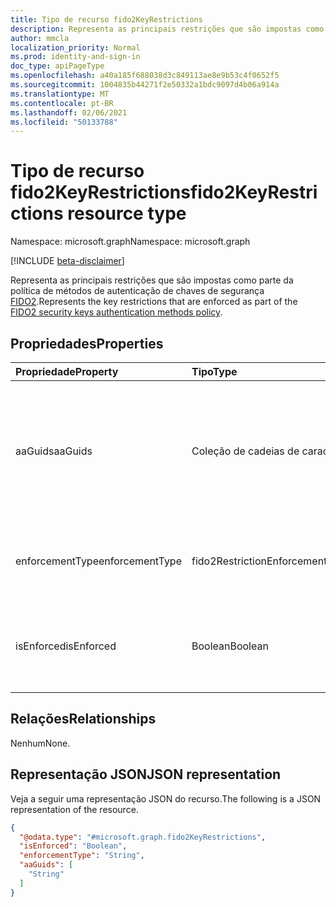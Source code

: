 ```yaml
---
title: Tipo de recurso fido2KeyRestrictions
description: Representa as principais restrições que são impostas como parte da política de métodos de autenticação de chaves de segurança FIDO2.
author: mmcla
localization_priority: Normal
ms.prod: identity-and-sign-in
doc_type: apiPageType
ms.openlocfilehash: a40a185f688038d3c849113ae8e9b53c4f0652f5
ms.sourcegitcommit: 1004835b44271f2e50332a1bdc9097d4b06a914a
ms.translationtype: MT
ms.contentlocale: pt-BR
ms.lasthandoff: 02/06/2021
ms.locfileid: "50133788"
---
```

# <a name="fido2keyrestrictions-resource-type"></a><span data-ttu-id="cace8-103">Tipo de recurso fido2KeyRestrictions</span><span class="sxs-lookup"><span data-stu-id="cace8-103">fido2KeyRestrictions resource type</span></span>

<span data-ttu-id="cace8-104">Namespace: microsoft.graph</span><span class="sxs-lookup"><span data-stu-id="cace8-104">Namespace: microsoft.graph</span></span>

[!INCLUDE [beta-disclaimer](../../includes/beta-disclaimer.md)]

<span data-ttu-id="cace8-105">Representa as principais restrições que são impostas como parte da política de métodos de autenticação de chaves de segurança [FIDO2](../resources/fido2authenticationmethodconfiguration.md).</span><span class="sxs-lookup"><span data-stu-id="cace8-105">Represents the key restrictions that are enforced as part of the [FIDO2 security keys authentication methods policy](../resources/fido2authenticationmethodconfiguration.md).</span></span>

## <a name="properties"></a><span data-ttu-id="cace8-106">Propriedades</span><span class="sxs-lookup"><span data-stu-id="cace8-106">Properties</span></span>
|<span data-ttu-id="cace8-107">Propriedade</span><span class="sxs-lookup"><span data-stu-id="cace8-107">Property</span></span>|<span data-ttu-id="cace8-108">Tipo</span><span class="sxs-lookup"><span data-stu-id="cace8-108">Type</span></span>|<span data-ttu-id="cace8-109">Descrição</span><span class="sxs-lookup"><span data-stu-id="cace8-109">Description</span></span>|
|:---|:---|:---|
|<span data-ttu-id="cace8-110">aaGuids</span><span class="sxs-lookup"><span data-stu-id="cace8-110">aaGuids</span></span>|<span data-ttu-id="cace8-111">Coleção de cadeias de caracteres</span><span class="sxs-lookup"><span data-stu-id="cace8-111">String collection</span></span>|<span data-ttu-id="cace8-112">Uma coleção de GUIDs de Atestado de Autenticador.</span><span class="sxs-lookup"><span data-stu-id="cace8-112">A collection of Authenticator Attestation GUIDs.</span></span> <span data-ttu-id="cace8-113">Os AADGUIDs definem os principais tipos e fabricantes.</span><span class="sxs-lookup"><span data-stu-id="cace8-113">AADGUIDs define key types and manufacturers.</span></span>|
|<span data-ttu-id="cace8-114">enforcementType</span><span class="sxs-lookup"><span data-stu-id="cace8-114">enforcementType</span></span>|<span data-ttu-id="cace8-115">fido2RestrictionEnforcementType</span><span class="sxs-lookup"><span data-stu-id="cace8-115">fido2RestrictionEnforcementType</span></span>|<span data-ttu-id="cace8-116">Tipo de imposição.</span><span class="sxs-lookup"><span data-stu-id="cace8-116">Enforcement type.</span></span> <span data-ttu-id="cace8-117">Os valores possíveis são: `allow` e `block`.</span><span class="sxs-lookup"><span data-stu-id="cace8-117">Possible values are: `allow`, `block`.</span></span>|
|<span data-ttu-id="cace8-118">isEnforced</span><span class="sxs-lookup"><span data-stu-id="cace8-118">isEnforced</span></span>|<span data-ttu-id="cace8-119">Boolean</span><span class="sxs-lookup"><span data-stu-id="cace8-119">Boolean</span></span>|<span data-ttu-id="cace8-120">Determina se a imposição de chave configurada está habilitada.</span><span class="sxs-lookup"><span data-stu-id="cace8-120">Determines if the configured key enforcement is enabled.</span></span>|

## <a name="relationships"></a><span data-ttu-id="cace8-121">Relações</span><span class="sxs-lookup"><span data-stu-id="cace8-121">Relationships</span></span>
<span data-ttu-id="cace8-122">Nenhum</span><span class="sxs-lookup"><span data-stu-id="cace8-122">None.</span></span>

## <a name="json-representation"></a><span data-ttu-id="cace8-123">Representação JSON</span><span class="sxs-lookup"><span data-stu-id="cace8-123">JSON representation</span></span>
<span data-ttu-id="cace8-124">Veja a seguir uma representação JSON do recurso.</span><span class="sxs-lookup"><span data-stu-id="cace8-124">The following is a JSON representation of the resource.</span></span>
<!-- {
  "blockType": "resource",
  "@odata.type": "microsoft.graph.fido2KeyRestrictions"
}
-->
``` json
{
  "@odata.type": "#microsoft.graph.fido2KeyRestrictions",
  "isEnforced": "Boolean",
  "enforcementType": "String",
  "aaGuids": [
    "String"
  ]
}
```
